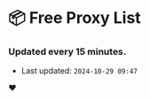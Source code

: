 # :package: Free Proxy List
### Updated every 15 minutes.

- Last updated: `2024-10-29 09:47`

:heart:
